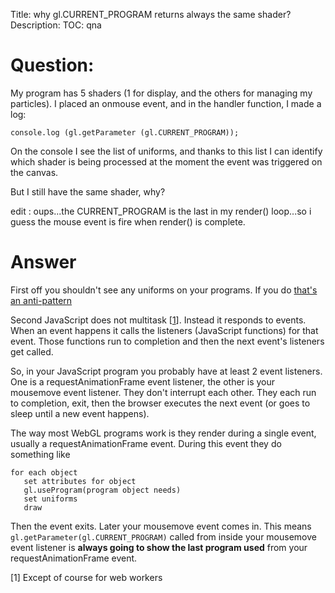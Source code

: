 Title: why gl.CURRENT_PROGRAM returns always the same shader?
Description:
TOC: qna

# Question:

My program has 5 shaders (1 for display, and the others for managing my particles).
I placed an onmouse event, and in the handler function, I made a log: 
 
    console.log (gl.getParameter (gl.CURRENT_PROGRAM));

On the console I see the list of uniforms, and thanks to this list I can identify which shader is being processed at the moment the event was triggered on the canvas.

But I still have the same shader, why?

edit : oups...the CURRENT_PROGRAM is the last in my render() loop...so i guess the mouse event is fire when render() is complete.

# Answer

First off you shouldn't see any uniforms on your programs. If you do [that's an anti-pattern](https://webglfundamentals.org/webgl/lessons/webgl-anti-patterns.html)

Second JavaScript does not multitask [[1](1)]. Instead it responds to events. When an event happens it calls the listeners (JavaScript functions) for that event. Those functions run to completion and then the next event's listeners get called.

So, in your JavaScript program you probably have at least 2 event listeners. One is a requestAnimationFrame event listener, the other is your mousemove event listener. They don't interrupt each other. They each run to completion, exit, then the browser executes the next event (or goes to sleep until a new event happens).

The way most WebGL programs work is they render during a single event, usually a requestAnimationFrame event. During this event they do something like

    for each object
       set attributes for object
       gl.useProgram(program object needs)
       set uniforms
       draw

Then the event exits. Later your mousemove event comes in. This means `gl.getParameter(gl.CURRENT_PROGRAM)` called from inside your mousemove event listener is **always going to show the last program used** from your requestAnimationFrame event.

[1] Except of course for web workers
